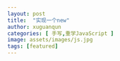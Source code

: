 ```yaml
---
layout: post
title:  "实现一个new"
author: xuguanqun
categories: [ 手写,重学JavaScript ]
image: assets/images/js.jpg
tags: [featured]
---
```

